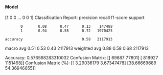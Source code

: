 #### Model
[1 0 0 ... 0 0 1]
Classification Report:
              precision    recall  f1-score   support

           0       0.08      0.47      0.13    147488
           1       0.94      0.58      0.72   1970425

    accuracy                           0.58   2117913
   macro avg       0.51      0.53      0.43   2117913
weighted avg       0.88      0.58      0.68   2117913

Accuracy: 0.576598283310032
Confusion Matrix:
[[  69687   77801]
 [ 818927 1151498]]
Confusion Matrix (%):
[[ 3.29036179  3.67347478]
 [38.66669689 54.36946655]]
